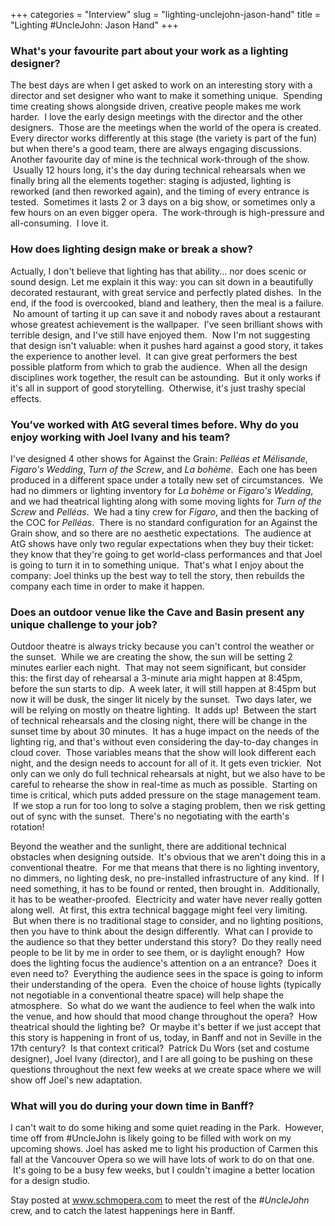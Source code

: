 +++
categories = "Interview"
slug = "lighting-unclejohn-jason-hand"
title = "Lighting #UncleJohn: Jason Hand"
+++

### What's your favourite part about your work as a lighting designer?

The best days are when I get asked to work on an interesting story with a director and set designer who want to make it something unique.  Spending time creating shows alongside driven, creative people makes me work harder.  I love the early design meetings with the director and the other designers.  Those are the meetings when the world of the opera is created. Every director works differently at this stage (the variety is part of the fun) but when there's a good team, there are always engaging discussions.
Another favourite day of mine is the technical work-through of the show.  Usually 12 hours long, it's the day during technical rehearsals when we finally bring all the elements together: staging is adjusted, lighting is reworked (and then reworked again), and the timing of every entrance is tested.  Sometimes it lasts 2 or 3 days on a big show, or sometimes only a few hours on an even bigger opera.  The work-through is high-pressure and all-consuming.  I love it.

### How does lighting design make or break a show?

Actually, I don't believe that lighting has that ability... nor does scenic or sound design.
Let me explain it this way: you can sit down in a beautifully decorated restaurant, with great service and perfectly plated dishes.  In the end, if the food is overcooked, bland and leathery, then the meal is a failure.  No amount of tarting it up can save it and nobody raves about a restaurant whose greatest achievement is the wallpaper.  I've seen brilliant shows with terrible design, and I've still have enjoyed them.  Now I'm not suggesting that design isn't valuable: when it pushes hard against a good story, it takes the experience to another level.  It can give great performers the best possible platform from which to grab the audience.  When all the design disciplines work together, the result can be astounding.  But it only works if it's all in support of good storytelling.  Otherwise, it's just trashy special effects.

### You’ve worked with AtG several times before. Why do you enjoy working with Joel Ivany and his team?

I've designed 4 other shows for Against the Grain: _Pelléas et Mélisande_, _Figaro's Wedding_, _Turn of the Screw_, and _La bohème_.  Each one has been produced in a different space under a totally new set of circumstances.  We had no dimmers or lighting inventory for _La bohème_ or _Figaro's Wedding_, and we had theatrical lighting along with some moving lights for _Turn of the Screw_ and _Pelléas_.  We had a tiny crew for _Figaro_, and then the backing of the COC for _Pelléas_.  There is no standard configuration for an Against the Grain show, and so there are no aesthetic expectations.  The audience at AtG shows have only two regular expectations when they buy their ticket: they know that they're going to get world-class performances and that Joel is going to turn it in to something unique.  That's what I enjoy about the company: Joel thinks up the best way to tell the story, then rebuilds the company each time in order to make it happen.
### Does an outdoor venue like the Cave and Basin present any unique challenge to your job?

Outdoor theatre is always tricky because you can't control the weather or the sunset.  While we are creating the show, the sun will be setting 2 minutes earlier each night.  That may not seem significant, but consider this: the first day of rehearsal a 3-minute aria might happen at 8:45pm, before the sun starts to dip.  A week later, it will still happen at 8:45pm but now it will be dusk, the singer lit nicely by the sunset.  Two days later, we will be relying on mostly on theatre lighting.  It adds up!  Between the start of technical rehearsals and the closing night, there will be change in the sunset time by about 30 minutes.  It has a huge impact on the needs of the lighting rig, and that's without even considering the day-to-day changes in cloud cover.  Those variables means that the show will look different each night, and the design needs to account for all of it.
It gets even trickier.  Not only can we only do full technical rehearsals at night, but we also have to be careful to rehearse the show in real-time as much as possible.  Starting on time is critical, which puts added pressure on the stage management team.  If we stop a run for too long to solve a staging problem, then we risk getting out of sync with the sunset.  There's no negotiating with the earth's rotation!

Beyond the weather and the sunlight, there are additional technical obstacles when designing outside.  It's obvious that we aren't doing this in a conventional theatre.  For me that means that there is no lighting inventory, no dimmers, no lighting desk, no pre-installed infrastructure of any kind.  If I need something, it has to be found or rented, then brought in.  Additionally, it has to be weather-proofed.  Electricity and water have never really gotten along well.  At first, this extra technical baggage might feel very limiting.  But when there is no traditional stage to consider, and no lighting positions, then you have to think about the design differently.  What can I provide to the audience so that they better understand this story?  Do they really need people to be lit by me in order to see them, or is daylight enough?  How does the lighting focus the audience's attention on a an entrance?  Does it even need to?  Everything the audience sees in the space is going to inform their understanding of the opera.  Even the choice of house lights (typically not negotiable in a conventional theatre space) will help shape the atmosphere.  So what do we want the audience to feel when the walk into the venue, and how should that mood change throughout the opera?  How theatrical should the lighting be?  Or maybe it's better if we just accept that this story is happening in front of us, today, in Banff and not in Seville in the 17th century?  Is that context critical?  Patrick Du Wors (set and costume designer), Joel Ivany (director), and I are all going to be pushing on these questions throughout the next few weeks at we create space where we will show off Joel's new adaptation.

### What will you do during your down time in Banff?

I can't wait to do some hiking and some quiet reading in the Park.  However, time off from #UncleJohn is likely going to be filled with work on my upcoming shows. Joel has asked me to light his production of Carmen this fall at the Vancouver Opera so we will have lots of work to do on that one.  It's going to be a busy few weeks, but I couldn't imagine a better location for a design studio.

Stay posted at www.schmopera.com to meet the rest of the _#UncleJohn_ crew, and to catch the latest happenings here in Banff.
